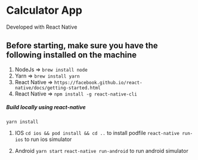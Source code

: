# Calculator App
Developed with React Native


## Before starting, make sure you have the following installed on the machine
1. NodeJs =>  ``` brew install node ```
2. Yarn =>  ``` brew install yarn ```
3. React Native =>  ``` https://facebook.github.io/react-native/docs/getting-started.html ```
4. React Native => ``` npm install -g react-native-cli ```


##### Build locally using react-native
```yarn install```

1. IOS
```cd ios && pod install && cd ..``` to install podfile
```react-native run-ios``` to run ios simulator

2. Android
```yarn start```
```react-native run-android``` to run android simulator

